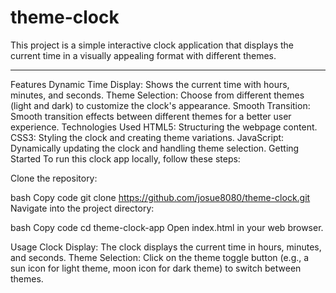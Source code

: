 # theme-clock
This project is a simple interactive clock application that displays the current time in a visually appealing format with different themes.
_______
Features
Dynamic Time Display: Shows the current time with hours, minutes, and seconds.
Theme Selection: Choose from different themes (light and dark) to customize the clock's appearance.
Smooth Transition: Smooth transition effects between different themes for a better user experience.
Technologies Used
HTML5: Structuring the webpage content.
CSS3: Styling the clock and creating theme variations.
JavaScript: Dynamically updating the clock and handling theme selection.
Getting Started
To run this clock app locally, follow these steps:

Clone the repository:

bash
Copy code
git clone https://github.com/josue8080/theme-clock.git
Navigate into the project directory:

bash
Copy code
cd theme-clock-app
Open index.html in your web browser.

Usage
Clock Display: The clock displays the current time in hours, minutes, and seconds.
Theme Selection: Click on the theme toggle button (e.g., a sun icon for light theme, moon icon for dark theme) to switch between themes.
